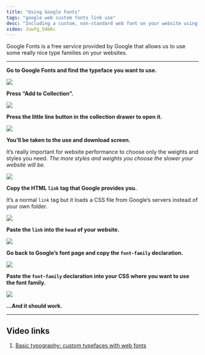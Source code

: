 ```yaml
---
title: "Using Google Fonts"
tags: "google web custom fonts link use"
desc: "Including a custom, non-standard web font on your website using Google Fonts."
video: JuwYg_54b6c
---
```


Google Fonts is a free service provided by Google that allows us to use some really nice type families on your websites.

---

**Go to Google Fonts and find the typeface you want to use.**

![](interface.jpg)

**Press “Add to Collection”.**

![](add-to-collection.jpg)

**Press the little line button in the collection drawer to open it.**

![](use.jpg)

**You’ll be taken to the use and download screen.**

It’s really important for website performance to choose only the weights and styles you need. *The more styles and weights you choose the slower your website will be.*

![](font-styles.jpg)

**Copy the HTML `link` tag that Google provides you.**

It’s a normal `link` tag but it loads a CSS file from Google’s servers instead of your own folder.

![](css-link.jpg)

**Paste the `link` into the `head` of your website.**

![](paste-link.jpg)

**Go back to Google’s font page and copy the `font-family` declaration.**

![](font-family.jpg)

**Paste the `font-family` declaration into your CSS where you want to use the font family.**

![](paste-declaration.jpg)

**…And it should work.**

---

## Video links

1. [Basic typography: custom typefaces with web fonts](https://www.youtube.com/watch?v=JuwYg_54b6c&list=PLWjCJDeWfDdcZadRkkeuz1NYSJ0phrstG&index=8)
